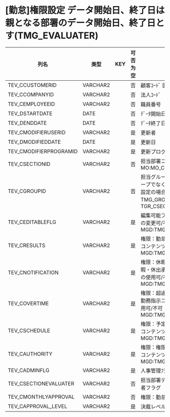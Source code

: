 # [勤怠]権限設定                      データ開始日、終了日は親となる部署のデータ開始日、終了日とす(TMG_EVALUATER)
| 列名   | 类型   | KEY  | 可否为空 | 注释   |
| ---- | ---- | ---- | ---- | ---- |
|TEV_CCUSTOMERID|VARCHAR2||否|顧客ｺｰﾄﾞ                        固定：01                                                       |
|TEV_CCOMPANYID|VARCHAR2||否|法人ｺｰﾄﾞ                                                                                    |
|TEV_CEMPLOYEEID|VARCHAR2||否|職員番号                                                                                      |
|TEV_DSTARTDATE|DATE||否|ﾃﾞｰﾀ開始日                                                                                   |
|TEV_DENDDATE|DATE||否|ﾃﾞｰﾀ終了日                                                                                   |
|TEV_CMODIFIERUSERID|VARCHAR2||是|更新者                                                                                       |
|TEV_DMODIFIEDDATE|DATE||是|更新日                                                                                       |
|TEV_CMODIFIERPROGRAMID|VARCHAR2||是|更新プログラムID                                                                                 |
|TEV_CSECTIONID|VARCHAR2||否|担当部署コード                                                     MO:MO_CSECTIONID_CK           |
|TEV_CGROUPID|VARCHAR2||否|担当グループコード                     グループでなく部署に対する設定の場合、null       TMG_GROUP：TGR_CSECTIONID      |
|TEV_CEDITABLEFLG|VARCHAR2||是|編集可能フラグ                       権限設定の変更可/不可                   MGD:TMG_ONOFF                 |
|TEV_CRESULTS|VARCHAR2||是|権限：勤怠承認                       勤怠承認コンテンツの使用可/不可              MGD:TMG_ONOFF                 |
|TEV_CNOTIFICATION|VARCHAR2||是|権限：休暇休出承認                     休暇・休出承認コンテンツの使用可/不可           MGD:TMG_ONOFF                 |
|TEV_COVERTIME|VARCHAR2||是|権限：超過勤務指示                     超過勤務指示コンテンツの使用可/不可            MGD:TMG_ONOFF                 |
|TEV_CSCHEDULE|VARCHAR2||是|権限：予定作成                       予定作成コンテンツの使用可/不可              MGD:TMG_ONOFF                 |
|TEV_CAUTHORITY|VARCHAR2||是|権限：権限付与                       権限付与コンテンツの使用可/不可              MGD:TMG_ONOFF                 |
|TEV_CADMINFLG|VARCHAR2||是|人事管理ﾌﾗｸﾞ                                                                                   |
|TEV_CSECTIONEVALUATER|VARCHAR2||否|担当部署デフォルト承認者フラグ|
|TEV_CMONTHLYAPPROVAL|VARCHAR2||否|権限：勤怠承認(月次)|
|TEV_CAPPROVAL_LEVEL|VARCHAR2||是|決裁レベル|
